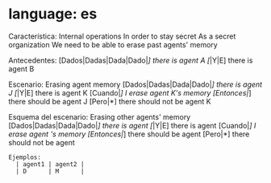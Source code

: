 # language: es
Característica: Internal operations
  In order to stay secret
  As a secret organization
  We need to be able to erase past agents' memory

  Antecedentes:
    [Dados|Dadas|Dada|Dado|*] there is agent A
    [*|Y|E] there is agent B

  Escenario: Erasing agent memory
    [Dados|Dadas|Dada|Dado|*] there is agent J
    [*|Y|E] there is agent K
    [Cuando|*] I erase agent K's memory
    [Entonces|*] there should be agent J
    [Pero|*] there should not be agent K

  Esquema del escenario: Erasing other agents' memory
    [Dados|Dadas|Dada|Dado|*] there is agent <agent1>
    [*|Y|E] there is agent <agent2>
    [Cuando|*] I erase agent <agent2>'s memory
    [Entonces|*] there should be agent <agent1>
    [Pero|*] there should not be agent <agent2>

    Ejemplos:
      | agent1 | agent2 |
      | D      | M      |

